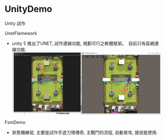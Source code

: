 # UnityDemo
Unity 試作

UnetFlamework
- unity 5 推出了UNET, 試作連線功能, 規劃可行之軟體框架。　目前只有區網連線功能.
![SS](/Doc/1.jpg)

FsmDemo
- 狀態機練習, 主要是試作手遊刀塔傳奇, 主戰鬥的流程, 自動普攻, 接技能使用.

